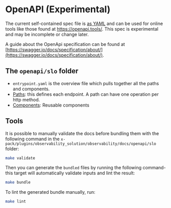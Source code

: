 # OpenAPI (Experimental)

The current self-contained spec file is [as YAML](https://raw.githubusercontent.com/elastic/kibana/master/x-pack/plugins/obserbability/docs/openapi/slo/bundled.yaml) and can be used for online tools like those found at <https://openapi.tools/>.
This spec is experimental and may be incomplete or change later.

A guide about the OpenApi specification can be found at [https://swagger.io/docs/specification/about/](https://swagger.io/docs/specification/about/).

## The `openapi/slo` folder

- `entrypoint.yaml` is the overview file which pulls together all the paths and components.
- [Paths](paths/README.md): this defines each endpoint. A path can have one operation per http method.
- [Components](components/README.md): Reusable components

## Tools

It is possible to manually validate the docs before bundling them with the following
command in the `x-pack/plugins/observability_solution/observability/docs/openapi/slo` folder:

```bash
make validate
```

Then you can generate the `bundled` files by running the following command- this target will automatically validate inputs and lint the result:

```bash
make bundle
```

To lint the generated bundle manually, run:

```bash
make lint
```
